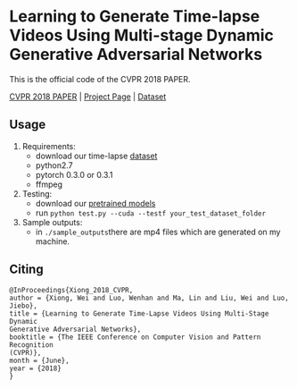 # Learning to Generate Time-lapse Videos Using Multi-stage Dynamic Generative Adversarial Networks

This is the official code of the CVPR 2018 PAPER.

[CVPR 2018 PAPER](https://arxiv.org/pdf/1709.07592.pdf) | [Project Page](https://sites.google.com/site/whluoimperial/mdgan) | [Dataset](https://drive.google.com/open?id=1xWLiU-MBGN7MrsFHQm4_yXmfHBsMbJQo)

## Usage

1. Requirements:
	* download our time-lapse [dataset](https://drive.google.com/open?id=1xWLiU-MBGN7MrsFHQm4_yXmfHBsMbJQo)
	* python2.7
	* pytorch 0.3.0 or 0.3.1
	* ffmpeg 
2. Testing:
	* download our [pretrained models](https://drive.google.com/open?id=1uP2lNPutWgKhRqbwxZFdhQ9LapENCQXk)
	* run `python test.py --cuda --testf your_test_dataset_folder`
3. Sample outputs:
	* in `./sample_outputs`there are mp4 files which are generated on my machine.

## Citing
```
@InProceedings{Xiong_2018_CVPR,
author = {Xiong, Wei and Luo, Wenhan and Ma, Lin and Liu, Wei and Luo, Jiebo},
title = {Learning to Generate Time-Lapse Videos Using Multi-Stage Dynamic
Generative Adversarial Networks},
booktitle = {The IEEE Conference on Computer Vision and Pattern Recognition
(CVPR)},
month = {June},
year = {2018}
}
```


